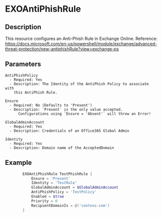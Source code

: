 # EXOAntiPhishRule

## Description

This resource configures an Anti-Phish Rule in Exchange Online.
Reference: https://docs.microsoft.com/en-us/powershell/module/exchange/advanced-threat-protection/new-antiphishRule?view=exchange-ps

## Parameters

    AntiPhishPolicy
      - Required: Yes
      - Description: The Identity of the AntiPhish Policy to associate with
        this AntiPhish Rule.

    Ensure
      - Required: No (Defaults to 'Present')
      - Description: `Present` is the only value accepted.
          Configurations using `Ensure = 'Absent'` will throw an Error!

    GlobalAdminAccount
      - Required: Yes
      - Description: Credentials of an Office365 Global Admin

    Identity
      - Required: Yes
      - Description: Domain name of the AcceptedDomain

## Example

```PowerShell
        EXOAntiPhishRule TestPhishRule {
            Ensure = 'Present'
            Identity = 'TestRule'
            GlobalAdminAccount = $GlobalAdminAccount
            AntiPhishPolicy = 'TestPolicy'
            Enabled = $true
            Priority = 0
            RecipientDomainIs = @('contoso.com')
        }
```
